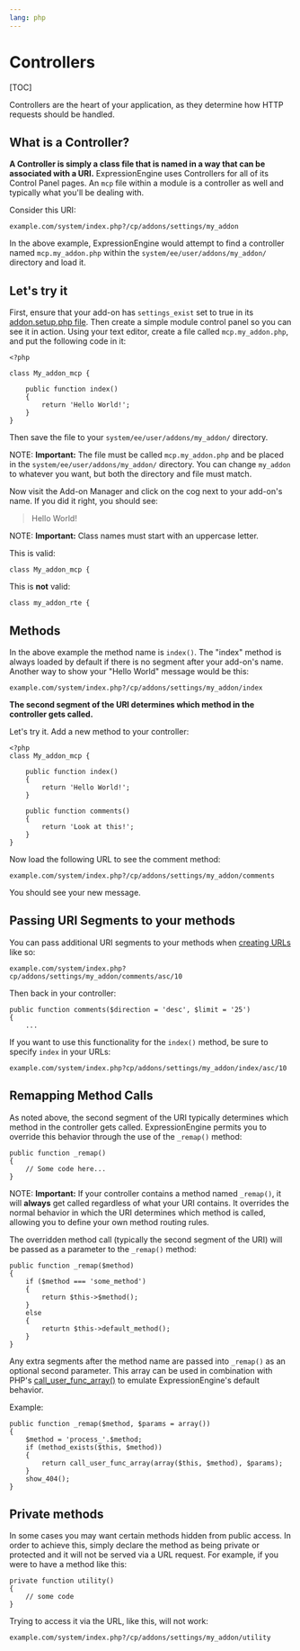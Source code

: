 ```yaml
---
lang: php
---
```


<!--
    This source file is part of the open source project
    ExpressionEngine User Guide (https://github.com/ExpressionEngine/ExpressionEngine-User-Guide)

    @link      https://expressionengine.com/
    @copyright Copyright (c) 2003-2020, Packet Tide, LLC (https://www.packettide.com)
    @license   https://expressionengine.com/license Licensed under Apache License, Version 2.0
-->

# Controllers

[TOC]

Controllers are the heart of your application, as they determine how HTTP requests should be handled.

## What is a Controller?

**A Controller is simply a class file that is named in a way that can be associated with a URI.** ExpressionEngine uses Controllers for all of its Control Panel pages. An `mcp` file within a module is a controller as well and typically what you'll be dealing with.

Consider this URI:

    example.com/system/index.php?/cp/addons/settings/my_addon

In the above example, ExpressionEngine would attempt to find a controller named `mcp.my_addon.php` within the `system/ee/user/addons/my_addon/` directory and load it.

## Let's try it

First, ensure that your add-on has `settings_exist` set to true in its [addon.setup.php file](development/addon-setup-php-file.md). Then create a simple module control panel so you can see it in action. Using your text editor, create a file called `mcp.my_addon.php`, and put the following code in it:

    <?php

    class My_addon_mcp {

        public function index()
        {
            return 'Hello World!';
        }
    }

Then save the file to your `system/ee/user/addons/my_addon/` directory.

NOTE: **Important:** The file must be called `mcp.my_addon.php` and be placed in the `system/ee/user/addons/my_addon/` directory. You can change `my_addon` to whatever you want, but both the directory and file must match.

Now visit the Add-on Manager and click on the cog next to your add-on's name. If you did it right, you should see:

> Hello World!

NOTE: **Important:** Class names must start with an uppercase letter.

This is valid:

    class My_addon_mcp {

This is **not** valid:

    class my_addon_rte {

## Methods

In the above example the method name is `index()`. The "index" method is always loaded by default if there is no segment after your add-on's name. Another way to show your "Hello World" message would be this:

    example.com/system/index.php?/cp/addons/settings/my_addon/index

**The second segment of the URI determines which method in the controller gets called.**

Let's try it. Add a new method to your controller:

    <?php
    class My_addon_mcp {

        public function index()
        {
            return 'Hello World!';
        }

        public function comments()
        {
            return 'Look at this!';
        }
    }

Now load the following URL to see the comment method:

    example.com/system/index.php?/cp/addons/settings/my_addon/comments

You should see your new message.

## Passing URI Segments to your methods

You can pass additional URI segments to your methods when [creating URLs](development/services/url.md) like so:

    example.com/system/index.php?cp/addons/settings/my_addon/comments/asc/10

Then back in your controller:

    public function comments($direction = 'desc', $limit = '25')
    {
        ...

If you want to use this functionality for the `index()` method, be sure to specify `index` in your URLs:

    example.com/system/index.php?cp/addons/settings/my_addon/index/asc/10

## Remapping Method Calls

As noted above, the second segment of the URI typically determines which method in the controller gets called. ExpressionEngine permits you to override this behavior through the use of the `_remap()` method:

    public function _remap()
    {
        // Some code here...
    }

NOTE: **Important:** If your controller contains a method named `_remap()`, it will **always** get called regardless of what your URI contains. It overrides the normal behavior in which the URI determines which method is called, allowing you to define your own method routing rules.

The overridden method call (typically the second segment of the URI) will be passed as a parameter to the `_remap()` method:

    public function _remap($method)
    {
        if ($method === 'some_method')
        {
            return $this->$method();
        }
        else
        {
            returtn $this->default_method();
        }
    }

Any extra segments after the method name are passed into `_remap()` as an optional second parameter. This array can be used in combination with PHP's [call_user_func_array()](http://php.net/call_user_func_array) to emulate ExpressionEngine's default behavior.

Example:

    public function _remap($method, $params = array())
    {
        $method = 'process_'.$method;
        if (method_exists($this, $method))
        {
            return call_user_func_array(array($this, $method), $params);
        }
        show_404();
    }

## Private methods

In some cases you may want certain methods hidden from public access. In order to achieve this, simply declare the method as being private or protected and it will not be served via a URL request. For example, if you were to have a method like this:

    private function utility()
    {
        // some code
    }

Trying to access it via the URL, like this, will not work:

    example.com/system/index.php?/cp/addons/settings/my_addon/utility
